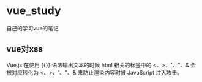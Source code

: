 # vue_study
自己的学习vue的笔记

## vue对xss
Vue.js 在使用 {{}} 语法输出文本的时候 html 相关的标签中的 <、>、'、"、& 会被对应转化为 &lt;、&gt;、&#39;、&quot;、&amp; 来防止渲染内容时被 JavaScript 注入攻击。
